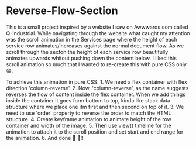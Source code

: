 # Reverse-Flow-Section
This is a small project inspired by a website I saw on Awwwards.com called Q-Industrial. 
While navigating through the website what caught my attention was the scroll animation in the Services page where the height of each service row animates/increases against the normal document flow. As we scroll through the secton the height of each service row beautifully animates upwards whitout pushing down the content below.
I liked this scroll animation so much that I wanted to re-create this with pure CSS only 😁.

To achieve this animation in pure CSS:
    1. We need a flex container with flex direction 'column-reverse'.
    2. Now, 'column-reverse', as the name suggests reverses the flow of content inside the flex container. When we add things inside the container it goes form bottom to top, kinda like stack data structure where we place one itm first and then second on top of it. 
    3. We need to use 'order' property to reverse the order to match the HTML structure. 
    4. Create keyframe animation to animate height of the row container and width of the image.
    5. Then use view() timeline for the animation to attach it to the scroll position and set start and end range for the animation.
    6. And done 🤩 🎉!! 